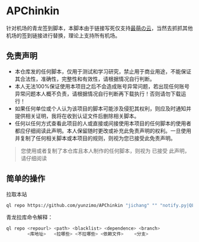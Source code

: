 # APChinkin

针对机场的青龙签到脚本，本脚本由于链接写死仅支持[最萌の云](https://www.cutecloud.net/)，当然去抓抓其他机场的签到链接进行替换，理论上支持所有机场。

## 免责声明

* 本仓库发的任何脚本，仅用于测试和学习研究，禁止用于商业用途，不能保证其合法性，准确性，完整性和有效性，请根据情况自行判断。
* 本人无法100%保证使用本项目之后不会造成账号异常问题，若出现任何账号异常问题本人概不负责，请根据情况自行判断再下载执行！否则请勿下载运行！
* 如果任何单位或个人认为该项目的脚本可能涉及侵犯其权利，则应及时通知并提供相关证明，我将在收到认证文件后删除相关脚本。
* 任何以任何方式查看此项目的人或直接或间接使用本项目的任何脚本的使用者都应仔细阅读此声明。本人保留随时更改或补充此免责声明的权利。一旦使用并复制了任何相关脚本或本项目的规则，则视为您已接受此免责声明。

> 您使用或者复制了本仓库且本人制作的任何脚本，则视为 已接受 此声明，请仔细阅读

## 简单的操作

拉取本站

```sh
ql repo https://github.com/yunzimo/APChinkin "jichang" "" "notify.py|QLApi.py"
```

青龙拉库命令解释：

```sh
ql repo <repourl> <path> <blacklist> <dependence> <branch>
        <库地址>   <拉哪些> <不拉哪些> <依赖文件>    <分支>
```
